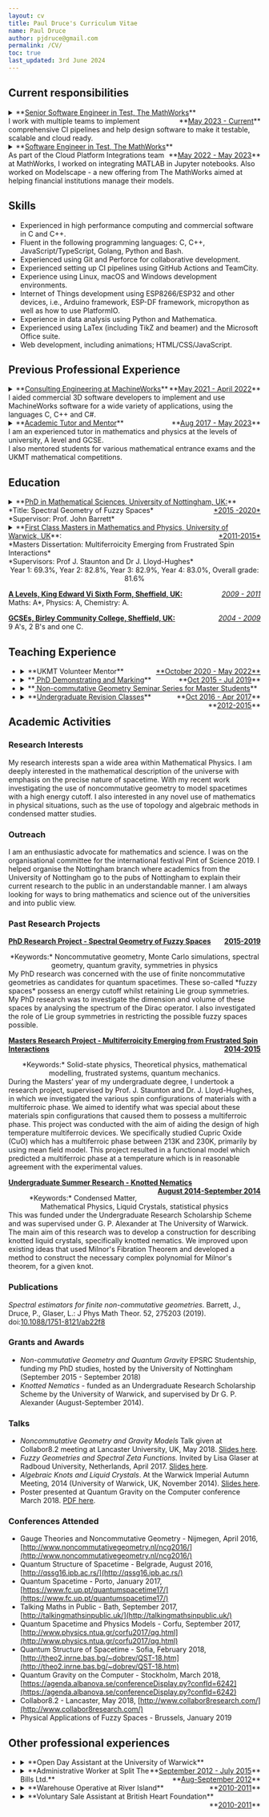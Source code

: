 ```yaml
---
layout: cv
title: Paul Druce's Curriculum Vitae
name: Paul Druce
author: pjdruce@gmail.com
permalink: /CV/
toc: true
last_updated: 3rd June 2024
---
```


## Current responsibilities

<details>
<summary>**<u>Senior Software Engineer in Test, The MathWorks</u>** <span style="float:right;">**<u>May 2023 - Current</u>**</span>
<br>
I work with multiple teams to implement comprehensive CI pipelines and help design software to make it testable, scalable and cloud ready.
</summary>
Skills learnt:

- Kubernetes based web app development.
- Deployment of modern web app on Azure and AWS.
- Managing software release pipelines.
- Golang development and testing.
- Refactoring existing codebases to align with best practices
</details>

<details>
<summary>**<u>Software Engineer in Test, The MathWorks</u>** <span style="float:right;">**<u>May 2022 - May 2023</u>**</span>
<br>
As part of the Cloud Platform Integrations team at MathWorks, I worked on integrating MATLAB in Jupyter notebooks.
Also worked on Modelscape - a new offering from The MathWorks aimed at helping financial institutions manage their models.
</summary>
Skills learnt:

- JavaScript and TypeScript development and testing.
- Python development and testing.
- Build and test pipelines in TeamCity and GitHub Actions
- Docker for environment reproducibility and testing.
- Automated GUI testing using Playwright framework.
</details>

## Skills

- Experienced in high performance computing and commercial software in C and
  C++.
- Fluent in the following programming languages: C, C++, JavaScript/TypeScript,
  Golang, Python and Bash.
- Experienced using Git and Perforce for collaborative development.
- Experienced setting up CI pipelines using GitHub Actions and TeamCity.
- Experience using Linux, macOS and Windows development environments.
- Internet of Things development using ESP8266/ESP32 and other devices, i.e.,
  Arduino framework, ESP-DF framework, micropython as well as how to use
  PlatformIO.
- Experience in data analysis using Python and Mathematica.
- Experienced using LaTex (including TikZ and beamer) and the Microsoft Office
  suite.
- Web development, including animations; HTML/CSS/JavaScript.

## Previous Professional Experience

<details>
    <summary>**<u>Consulting Engineering at MachineWorks</u>** <span style="float:right;">**<u>May 2021 - April 2022</u>**</span>
    <br>
    I aided commercial 3D software developers to implement and use MachineWorks software for a wide variety of applications, using the languages C, C++ and C#.
    </summary>
    I also create demonstrative applications to show case MachineWorks software in new markets.\
    This includes the creation of new workflows and GUI applications. \
    I also develop algorithms and create example code for customers to use in their products to facilitate their products to market faster.
</details>

<details>
    <summary>**<u>Academic Tutor and Mentor</u>** <span style="float:right;">**<u>Aug 2017 - May 2023</u>** </span>
    <br>
    I am an experienced tutor in mathematics and physics at the levels of university, A level and GCSE. <br>
    I also mentored students for various mathematical entrance exams and the UKMT mathematical competitions.
    </span></summary>
    I have vast experience in both face-to-face tutoring and online tutoring via shared online whiteboards.
    I prepared lessons and question sheets at appropriate levels for my tutees. My role was to build the confidence and the abilities of my students and provide them with a comfortable environment to ask any questions they may have.
</details>

## Education

<details>
<summary>
    **<u>PhD in Mathematical Sciences, University of Nottingham, UK:</u>** <span style="float:right;"><u>*2015 -2020*</u></span><br>
    *Title: Spectral Geometry of Fuzzy Spaces*  <br>
    *Supervisor: Prof. John Barrett*
</summary>
I developed the understanding of finite non-commutative geometries and how they might be useful in the theory of quantum gravity.
<br>
**Mathematical areas studied:** Differential geometry, non-commutative geometry, quantum geometry, representation theory.
<br>
**Key skills developed:** independent working, public speaking, data analysis using Python, knowledge of Monte Carlo simulations

For my PhD I worked on an area of mathematics called non-commutative geometry
and how it might be useful in the theory of quantum gravity. My research was to
investigate the use of called _fuzzy spaces_ as candidates for quantum
spacetimes. I investigated the dimension and volume of these spaces by analysing
the spectrum of the Dirac operator. I also investigated the role of Lie group
symmetries in restricting the fuzzy spaces possible.

In pursuit of my research I developed my knowledge of data analysis using the
language Python. I also became familiar with the workings of Monte Carlo
simulations and the application of machine learning to physical problems. A
topic I am very interested in pursuing further.

</details>

<details>
  <summary>
**<u>First Class Masters in Mathematics and Physics, University of Warwick, UK</u>**: <span style="float:right;"><u>*2011-2015*</u></span><br>
*Masters Dissertation: Multiferroicity Emerging from Frustrated Spin Interactions* <br>
*Supervisors: Prof J. Staunton and Dr J. Lloyd-Hughes*<br>

<center>
Year 1: 69.3%, Year 2: 82.8%, Year 3: 82.9%, Year 4: 83.0%, Overall grade: 81.6%
</center>
</summary>
During my time at Warwick, I studied a wide range of mathematics and physics topics. My interests were in both the abstract mathematics and the physics of matter and its constituents. Here is a list of topics I studied during my time at Warwick: Real Analysis, Differential Equations, Groups and Rings, Complex Analysis, Classical Mechanics, Statistical Physics, General Relativity, Solid State Physics, Fluid Dynamics and many more. I maintained an average grade of $81\%$ throughout my course achieving one of the best marks in the year.
I became proficient in the programming language C and its use in high-performance computing. I learnt how to implement parallel computing by making us of OpenMP and MPI frameworks.
</details>

**<u>A Levels, King Edward Vi Sixth Form, Sheffield, UK:</u>** <span
style="float:right;"> <u>_2009 - 2011_</u> </span><br>Maths: A\*, Physics: A,
Chemistry: A.

**<u>GCSEs, Birley Community College, Sheffield, UK:</u>** <span
style="float:right;"> <u>_2004 - 2009_</u> </span><br> 9 A's, 2 B's and one C.

## Teaching Experience

- <details>
  <summary>**UKMT Volunteer Mentor**<span style="float:right;"><u> **October 2020 - May 2022** </u></span></summary>
  I was a volunteer for the UK Mathematics Trust. My role involved mentoring the students who are entering the advanced UKMT competitive mathematics exams. I was also involved in various outreach projects that the UKMT organise. I aided with the creation of appropriate questions and aided in the distribution of content via social media.
  </details>

- <details>
  <summary>
  **<u> PhD Demonstrating and Marking</u>** <span style="float:right;"> **<u>Oct 2015 - Jul 2019</u>**</span>
  </summary>
  Alongside my PhD, I was employed to help students with their questions for various undergraduate mathematics modules for Engineering students, Physics students and Mathematics students. This includes courses such as Introduction to Mathematical Physics (2nd year), Differential Equations and Fourier Analysis (2nd year), Applied Mathematics (1st year) and more. I also mark the mid-term exams and coursework for various modules.
  - Introduction to Mathematical Physics (2nd year) <span style="float:right;"> 2015-2019</span>
  - Mathematics for Physics and Astronomy (1st year) <span style="float:right;"> Full year 2015-2019</span>
  - Calculus and Linear Algebra (1st year for Natural Science students) <span style="float:right;">Full year 2018-2019</span>
  - Applied Mathematics (1st year)<span style="float:right;">Full year 2017 - 2018</span>
  - Mathematical Analysis (2nd year) <span style="float:right;"> Autumn 2018</span>
  - Differential Equations and Fourier Analysis (2nd year) <span style="float:right;">Spring 2017</span>
  - Fluid Dynamics (3rd year) <span style="float:right;">Spring 2016 </span>
  </details>

- <details>
  <summary>
  **<u> Non-commutative Geometry Seminar Series for Master Students</u>** <span style="float:right;"> **<u>Oct 2016 - Apr 2017</u>**</span>
  </summary>
    I organised and delivered a seminar on topics surrounding my research over the course of two semesters.
    The seminar was delivered to masters students at the University of Nottingham.
    The was regularly attended by around 10 students despite it not being for credit towards their degree.
    The course resulted in two students choosing noncommutative geometry as the subject for their masters dissertation, and one of the students chose to undertake a PhD with my supervisor.
    Some lecture notes suitable for a UK masters student were developed on the foundational results of non-commutative geometry.
  </details>

- <details>
  <summary>
  **<u>Undergraduate Revision Classes</u>** <span style="float:right;"> **<u>2012-2015</u>**</span>
  </summary>
  As part of the Warwick Physics Society:
    * I updated and maintained revision guides
    * I organised and ran revision lectures on various topics
    * I provided workshops to run alongside a university course. These were aimed at first time programmers in C programming, to help them understand the language and develop the programming skills necessary.
    <!---
    As part of Warwick Physics Society, I organised and ran revision lectures on various topics including first year Classical Mechanics, Waves, Electricity and Magnetism courses. As well as the 2nd-year Quantum Mechanics, Electromagnetic Theory and Optics and Physics of Fluids courses. For the 2nd year Physics course in C programming, I provided workshops to help, generally, first time programmers, get to grips with the language and the general programming mentality. I also updated and maintained the revision guides the society had and created a revision guide for the second year physics module Thermal Physics II.</details>
    --->
  </details>

<!--
<u>**Undergraduate Masters seminar:**</u>  I organised and delivered a two-semester long seminar on the topics surrounding my research to masters students at the University of Nottingham. The seminar was not for credit but was popular and regularly attended by around 10 students. The seminar course resulted in two students choosing noncommutative geometry as the subject of their masters dissertation and one choosing to undertake a PhD with my supervisor. The course resulted in the beginnings of a set of lecture notes being developed, see <a href="{{ site.url}}/assets/PDFs/NCG_Lectures_2018.pdf">here</a>.

**<u>PhD Demonstrating and Marking</u>**: Alongside my PhD, I was employed to help students with their questions for various undergraduate mathematics modules for Engineering students, Physics students and Mathematics students. This includes courses such as Introduction to Mathematical Physics (2nd year), Differential Equations and Fourier Analysis (2nd year), Applied Mathematics (1st year) and more. I also mark the mid-term exams and coursework for various modules.

**<u>GCSE and A Level Tutoring</u>**: I am an experienced tutor in mathematics, further mathematics and physics at both GCSE and A-level standards for various exam boards. I have experience in both face-to-face tutoring and online tutoring via a shared whiteboard such as BitPaper. I also possess an Enhanced DBS check and I am trusted by schools to give one-to-one tutorials to their students via the company MyTutor, see my profile [here](https://www.mytutor.co.uk/tutors/58270/).

**<u>Undergraduate Revision Classes</u>** (2012-2015): As part of Warwick Physics Society, I organised and ran revision lectures on various topics including first year Classical Mechanics, Waves, Electricity and Magnetism courses. As well as the 2nd-year Quantum Mechanics, Electromagnetic Theory and Optics and Physics of Fluids courses. For the 2nd year Physics course in C programming, I  provided workshops to help, generally, first time programmers,  get started with the language and the general programming mentality. I also updated and maintained the revision guides the society had and created a revision guide for the second year physics module Thermal Physics II.  (see <a href="{{ site.url}}/assets/PDFs/Thermal Physics II Revision Guide-2013.pdf"> here </a> here). -->

## Academic Activities

### Research Interests

My research interests span a wide area within Mathematical Physics. I am deeply
interested in the mathematical description of the universe with emphasis on the
precise nature of spacetime. With my recent work investigating the use of
noncommutative geometry to model spacetimes with a high energy cutoff. I also
interested in any novel use of mathematics in physical situations, such as the
use of topology and algebraic methods in condensed matter studies.

### Outreach

I am an enthusiastic advocate for mathematics and science. I was on the
organisational committee for the international festival Pint of Science 2019. I
helped organise the Nottingham branch where academics from the University of
Nottingham go to the pubs of Nottingham to explain their current research to the
public in an understandable manner. I am always looking for ways to bring
mathematics and science out of the universities and into public view.

### Past Research Projects

**<u>PhD Research Project - Spectral Geometry of Fuzzy Spaces</u>** <span
style="float:right;">**<u>2015-2019</u>**</span>

<center>*Keywords:* Noncommutative geometry, Monte Carlo simulations, spectral geometry, quantum gravity, symmetries in physics</center>
My PhD research was concerned with the use of finite noncommutative geometries as candidates for quantum spacetimes. These so-called *fuzzy spaces* possess an energy cutoff whilst retaining Lie group symmetries. My PhD research was to investigate the dimension and volume of these spaces by analysing the spectrum of the Dirac operator. I also investigated the role of Lie group symmetries in restricting the possible fuzzy spaces possible.

**<u>Masters Research Project - Multiferroicity Emerging from Frustrated Spin
Interactions</u>** <span style="float:right;">**<u>2014-2015</u>**</span>

<center> *Keywords:*
Solid-state physics, Theoretical physics, mathematical modelling, frustrated systems, quantum mechanics.</center>
During the Masters’ year of my undergraduate degree, I undertook a research project, supervised by Prof. J. Staunton and Dr. J. Lloyd-Hughes, in which we investigated the various spin configurations of materials with a multiferroic phase. We aimed to identify what was special about these materials spin configurations that caused them to possess a multiferroic phase. This project was conducted with the aim of aiding the design of high temperature multiferroic devices. We specifically studied Cupric Oxide (CuO) which has a multiferroic phase between
213K and 230K, primarily by using mean field model. This project resulted in a functional model which predicted a multiferroic phase at a temperature which is in reasonable agreement with the experimental values.

**<u>Undergraduate Summer Research - Knotted Nematics</u>** <span
style="float:right;">**<u>August 2014-September 2014</u>**</span>

<center> *Keywords:* Condensed Matter, Mathematical Physics, Liquid Crystals, statistical physics</center>
This was funded under the Undergraduate Research Scholarship Scheme and was supervised under G. P. Alexander at The University of Warwick.
The main aim of this research was to develop a construction for describing knotted liquid crystals, specifically knotted nematics.
We improved upon existing ideas that used Milnor's Fibration Theorem and developed a method to construct the necessary complex polynomial for Milnor's theorem, for a given knot.

### Publications

_Spectral estimators for finite non-commutative geometries_. Barrett, J., Druce,
P., Glaser, L.: J Phys Math Theor. 52, 275203 (2019). doi:<a
href="https://doi.org/10.1088/1751-8121/ab22f8">10.1088/1751-8121/ab22f8 </a>

### Grants and Awards

- _Non-commutative Geometry and Quantum Gravity_ EPSRC Studentship, funding my
  PhD studies, hosted by the University of Nottingham (September 2015 -
  September 2018)
- _Knotted Nematics_ - funded as an Undergraduate Research Scholarship Scheme by
  the University of Warwick, and supervised by Dr G. P. Alexander
  (August-September 2014).

### Talks

- _Noncommutative Geometry and Gravity Models_ Talk given at Collabor8.2 meeting
  at Lancaster University, UK, May 2018. <a
  href="{{site.url}}/assets/PDFs/Presentation__NCG_and_Gravity_Models.pdf">Slides
  here</a>. <br>
- _Fuzzy Geometries and Spectral Zeta Functions._ Invited by Lisa Glaser at
  Radboud University, Netherlands, April 2017. <a
  href="{{site.url}}/assets/PDFs/Slides_Nijmegen-2017-Fuzzy-Geometry-and-Spectral-Zeta-Funtions.pdf">Slides
  here</a>. <br>
- _Algebraic Knots and Liquid Crystals_. At the Warwick Imperial Autumn Meeting,
  2014 (University of Warwick, UK, November 2014). <a
  href="{{site.url}}/assets/PDFs/Knot, Fibrations and Physics.pdf">Slides
  here</a>. <br>
- Poster presented at Quantum Gravity on the Computer conference March 2018. <a
  href="{{site.url}}/assets/PDFs/PaulDrucePoster-QGotC18.pdf">PDF here</a>.

### Conferences Attended

- Gauge Theories and Noncommutative Geometry - Nijmegen, April 2016,
  [http://www.noncommutativegeometry.nl/ncg2016/](http://www.noncommutativegeometry.nl/ncg2016/)
- Quantum Structure of Spacetime - Belgrade, August 2016,
  [http://qssg16.ipb.ac.rs/](http://qssg16.ipb.ac.rs/)
- Quantum Spacetime - Porto, January 2017,
  [https://www.fc.up.pt/quantumspacetime17/](https://www.fc.up.pt/quantumspacetime17/)
- Talking Maths in Public - Bath, September 2017,
  [http://talkingmathsinpublic.uk/](http://talkingmathsinpublic.uk/)
- Quantum Spacetime and Physics Models - Corfu, September 2017,
  [http://www.physics.ntua.gr/corfu2017/qg.html](http://www.physics.ntua.gr/corfu2017/qg.html)
- Quantum Structure of Spacetime - Sofia, February 2018,
  [http://theo2.inrne.bas.bg/~dobrev/QST-18.htm](http://theo2.inrne.bas.bg/~dobrev/QST-18.htm)
- Quantum Gravity on the Computer - Stockholm, March 2018,
  [https://agenda.albanova.se/conferenceDisplay.py?confId=6242](https://agenda.albanova.se/conferenceDisplay.py?confId=6242)
- Collabor8.2 - Lancaster, May 2018,
  [http://www.collabor8research.com/](http://www.collabor8research.com/)
- Physical Applications of Fuzzy Spaces - Brussels, January 2019

<!--
## Qualifications and Skills

I am fluent in the programming languages Python and C, and very familiar with the software Mathematica. I know how to use Linux, macOS and Windows systems to a high level. I am currently learning basic web development including HTML/CSS and I use Markdown and LaTeX extensively for my note taking. My hobbies include rock climbing and photography/videography usually combining the two. I therefore know how to use photo and video editing software.

I have a valid First Aid Certificate (2017-2020) and an Enhanced DBS check (2017-2020). I also have a clean full drivers licence and motorcycle licence.
'' -->

## Other professional experiences

- <details>
    <summary>**Open Day Assistant at the University of Warwick**  <span style="float:right;">**<u>September 2012 - July 2015</u>**</span></summary>
    Throughout my undergraduate degree I was part of the open day team for the Physics department at Warwick university. My role included taking the prospective students on tours of the campus, informing them of important and interesting aspects of the university. I was also given the responsibility to present experiments to prospective students, engaging them with thought provoking questions. I was also part of the team to inform the prospective students about the courses available by the Physics department and answer any questions they may have about life at university.
    </details>
- <details>
    <summary>**Administrative Worker at Split The Bills Ltd.** <span style="float:right;">**<u>Aug-September 2012</u>**</span></summary>
    My roles in this temporary role was to communicate with the student registering for the service and then contact utility providers to setup the new accounts. Handling any issues that would arise in a timely and professional manner.
    </details>
- <details>
    <summary>**Warehouse Operative at River Island** <span style="float:right;">**<u>2010-2011</u>**</span></summary>
    I was part of the team that unpackaged new deliveries of clothes and prepare clothing to be presented on the store floor. This required adaptability as each delivery changed in size. As well as good team work and communication as the unpacking procedure was split in to various stages, with a separate person per stage. As well as working in an efficient manner. I was also responsible for searching and retrieving clothing requested by the store front.
    </details>
- <details>
    <summary>**Voluntary Sale Assistant at British Heart Foundation** <span style="float:right;">  **<u>2010-2011</u>**</span></summary>
    My role at the British Heart Foundation included assisting customers in finding items, informing them about the charity and maintaining the store. As the British Heart Foundation has a wide range of customers and staff, I had to quickly learn to adapt my communication and sales approach to fit their needs and situation.
    </details>
